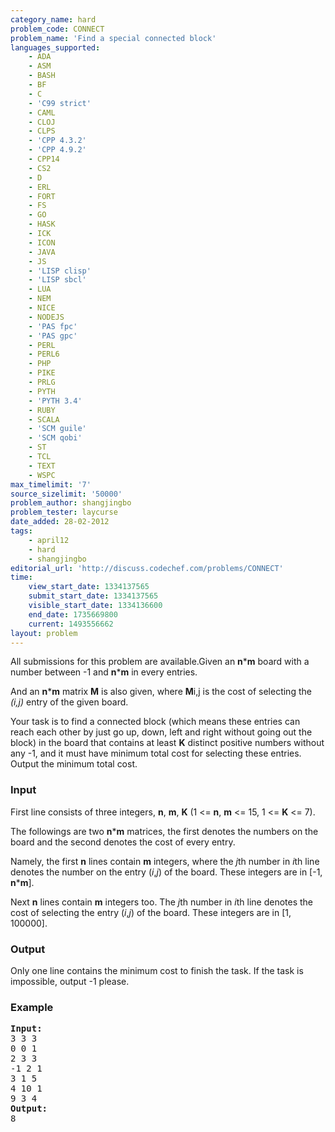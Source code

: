 ```yaml
---
category_name: hard
problem_code: CONNECT
problem_name: 'Find a special connected block'
languages_supported:
    - ADA
    - ASM
    - BASH
    - BF
    - C
    - 'C99 strict'
    - CAML
    - CLOJ
    - CLPS
    - 'CPP 4.3.2'
    - 'CPP 4.9.2'
    - CPP14
    - CS2
    - D
    - ERL
    - FORT
    - FS
    - GO
    - HASK
    - ICK
    - ICON
    - JAVA
    - JS
    - 'LISP clisp'
    - 'LISP sbcl'
    - LUA
    - NEM
    - NICE
    - NODEJS
    - 'PAS fpc'
    - 'PAS gpc'
    - PERL
    - PERL6
    - PHP
    - PIKE
    - PRLG
    - PYTH
    - 'PYTH 3.4'
    - RUBY
    - SCALA
    - 'SCM guile'
    - 'SCM qobi'
    - ST
    - TCL
    - TEXT
    - WSPC
max_timelimit: '7'
source_sizelimit: '50000'
problem_author: shangjingbo
problem_tester: laycurse
date_added: 28-02-2012
tags:
    - april12
    - hard
    - shangjingbo
editorial_url: 'http://discuss.codechef.com/problems/CONNECT'
time:
    view_start_date: 1334137565
    submit_start_date: 1334137565
    visible_start_date: 1334136600
    end_date: 1735669800
    current: 1493556662
layout: problem
---
```

All submissions for this problem are available.Given an **n**\***m** board with a number between -1 and **n**\***m** in every entries.

And an **n**\***m** matrix **M** is also given, where **M**i,j is the cost of selecting the *(i,j)* entry of the given board.

Your task is to find a connected block (which means these entries can reach each other by just go up, down, left and right without going out the block) in the board that contains at least **K** distinct positive numbers without any -1, and it must have minimum total cost for selecting these entries. Output the minimum total cost.

### Input

First line consists of three integers, **n**, **m**, **K** (1 &lt;= **n**, **m** &lt;= 15, 1 &lt;= **K** &lt;= 7).

The followings are two **n**\***m** matrices, the first denotes the numbers on the board and the second denotes the cost of every entry.

Namely, the first **n** lines contain **m** integers, where the *j*th number in *i*th line denotes the number on the entry (*i*,*j*) of the board. These integers are in \[-1, **n**\***m**\].

Next **n** lines contain **m** integers too. The *j*th number in *i*th line denotes the cost of selecting the entry (*i*,*j*) of the board. These integers are in \[1, 100000\].

### Output

Only one line contains the minimum cost to finish the task. If the task is impossible, output -1 please.

### Example

<pre>
<b>Input:</b>
3 3 3
0 0 1 
2 3 3 
-1 2 1 
3 1 5 
4 10 1 
9 3 4 
<b>Output:</b>
8
</pre>